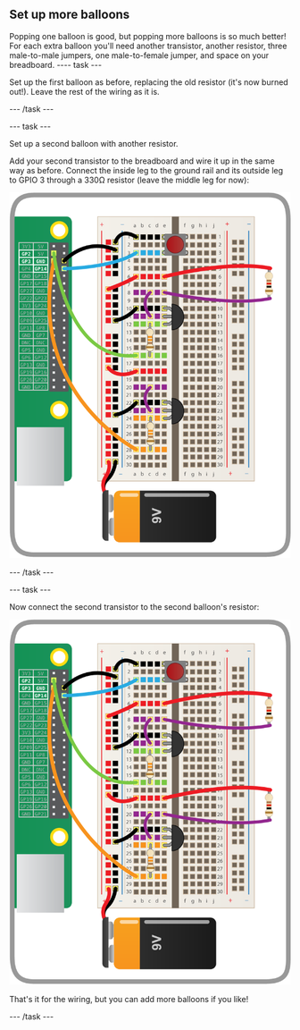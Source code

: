 ## Set up more balloons

Popping one balloon is good, but popping more balloons is so much better! For each extra balloon you'll need another transistor, another resistor, three male-to-male jumpers, one male-to-female jumper, and space on your breadboard.
---- task ---

Set up the first balloon as before, replacing the old resistor (it's now burned out!). Leave the rest of the wiring as it is.

--- /task ---

--- task ---

Set up a second balloon with another resistor.

Add your second transistor to the breadboard and wire it up in the same way as before. Connect the inside leg to the ground rail and its outside leg to GPIO 3 through a 330Ω resistor (leave the middle leg for now):

![](images/connect-second-transistor.png)

--- /task ---

--- task ---

Now connect the second transistor to the second balloon's resistor:

![](images/connect-second-transistor-resistor.png)

That's it for the wiring, but you can add more balloons if you like!

--- /task ---



